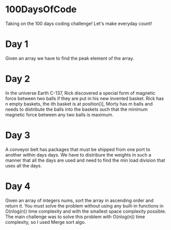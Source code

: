 # 100DaysOfCode
Taking on the 100 days coding challenge! Let's make everyday count!

# Day 1
  Given an array we have to find the peak element of the array.

# Day 2
In the universe Earth C-137, Rick discovered a special form of magnetic force between two balls if they are put in his new invented basket. 
Rick has n empty baskets, the ith basket is at position[i], Morty has m balls and needs to distribute the balls into the baskets such that the 
minimum magnetic force between any two balls is maximum.

# Day 3
A conveyor belt has packages that must be shipped from one port to another within days days. We have to distribure the weights in such a manner
that all the days are used and need to find the min load division that uses all the days. 

# Day 4
Given an array of integers nums, sort the array in ascending order and return it.
You must solve the problem without using any built-in functions in O(nlog(n)) time complexity and with the smallest space complexity possible.
The main challenge was to solve this problem with O(nlog(n)) time complexity, so I used Merge sort algo. 
